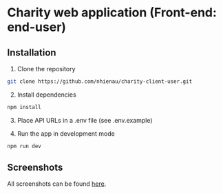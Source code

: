 # Charity web application (Front-end: end-user)

## Installation

1. Clone the repository

```BASH
git clone https://github.com/nhienau/charity-client-user.git
```

2. Install dependencies

```BASH
npm install
```

3. Place API URLs in a .env file (see .env.example)

4. Run the app in development mode

```BASH
npm run dev
```

## Screenshots

All screenshots can be found [here](screenshots.md).
